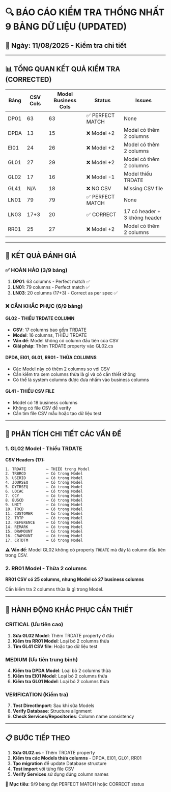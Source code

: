 # 🔍 BÁO CÁO KIỂM TRA THỐNG NHẤT 9 BẢNG DỮ LIỆU (UPDATED)

## 📅 Ngày: 11/08/2025 - Kiểm tra chi tiết

---

## 📊 TỔNG QUAN KẾT QUẢ KIỂM TRA (CORRECTED)

| Bảng | CSV Cols | Model Business Cols | Status           | Issues                        |
| ---- | -------- | ------------------- | ---------------- | ----------------------------- |
| DP01 | 63       | 63                  | ✅ PERFECT MATCH | None                          |
| DPDA | 13       | 15                  | ❌ Model +2      | Model có thêm 2 columns       |
| EI01 | 24       | 26                  | ❌ Model +2      | Model có thêm 2 columns       |
| GL01 | 27       | 29                  | ❌ Model +2      | Model có thêm 2 columns       |
| GL02 | 17       | 16                  | ❌ Model -1      | Model thiếu TRDATE            |
| GL41 | N/A      | 18                  | ❌ NO CSV        | Missing CSV file              |
| LN01 | 79       | 79                  | ✅ PERFECT MATCH | None                          |
| LN03 | 17+3     | 20                  | ✅ CORRECT       | 17 có header + 3 không header |
| RR01 | 25       | 27                  | ❌ Model +2      | Model có thêm 2 columns       |

---

## 🎯 KẾT QUẢ ĐÁNH GIÁ

### ✅ **HOÀN HẢO (3/9 bảng)**

1. **DP01**: 63 columns - Perfect match ✅
2. **LN01**: 79 columns - Perfect match ✅
3. **LN03**: 20 columns (17+3) - Correct as per spec ✅

### ❌ **CẦN KHẮC PHỤC (6/9 bảng)**

#### **GL02 - THIẾU TRDATE COLUMN**

-   **CSV**: 17 columns bao gồm TRDATE
-   **Model**: 16 columns, THIẾU TRDATE
-   **Vấn đề**: Model không có column đầu tiên của CSV
-   **Giải pháp**: Thêm TRDATE property vào GL02.cs

#### **DPDA, EI01, GL01, RR01 - THỪA COLUMNS**

-   Các Model này có thêm 2 columns so với CSV
-   Cần kiểm tra xem columns thừa là gì và có cần thiết không
-   Có thể là system columns được đưa nhầm vào business columns

#### **GL41 - THIẾU CSV FILE**

-   Model có 18 business columns
-   Không có file CSV để verify
-   Cần tìm file CSV mẫu hoặc tạo dữ liệu test

---

## 🚨 PHÂN TÍCH CHI TIẾT CÁC VẤN ĐỀ

### 1. **GL02 Model - Thiếu TRDATE**

**CSV Headers (17):**

```
1. TRDATE         ← THIẾU trong Model
2. TRBRCD         ← Có trong Model
3. USERID         ← Có trong Model
4. JOURSEQ        ← Có trong Model
5. DYTRSEQ        ← Có trong Model
6. LOCAC          ← Có trong Model
7. CCY            ← Có trong Model
8. BUSCD          ← Có trong Model
9. UNIT           ← Có trong Model
10. TRCD          ← Có trong Model
11. CUSTOMER      ← Có trong Model
12. TRTP          ← Có trong Model
13. REFERENCE     ← Có trong Model
14. REMARK        ← Có trong Model
15. DRAMOUNT      ← Có trong Model
16. CRAMOUNT      ← Có trong Model
17. CRTDTM        ← Có trong Model
```

**⚠️ Vấn đề**: Model GL02 không có property `TRDATE` mà đây là column đầu tiên trong CSV.

### 2. **RR01 Model - Thừa 2 columns**

**RR01 CSV có 25 columns, nhưng Model có 27 business columns**

Cần kiểm tra 2 columns thừa là gì trong Model.

---

## 🔧 HÀNH ĐỘNG KHẮC PHỤC CẦN THIẾT

### **CRITICAL (Ưu tiên cao)**

1. **Sửa GL02 Model**: Thêm TRDATE property ở đầu
2. **Kiểm tra RR01 Model**: Loại bỏ 2 columns thừa
3. **Tìm GL41 CSV file**: Hoặc tạo dữ liệu test

### **MEDIUM (Ưu tiên trung bình)**

4. **Kiểm tra DPDA Model**: Loại bỏ 2 columns thừa
5. **Kiểm tra EI01 Model**: Loại bỏ 2 columns thừa
6. **Kiểm tra GL01 Model**: Loại bỏ 2 columns thừa

### **VERIFICATION (Kiểm tra)**

7. **Test DirectImport**: Sau khi sửa Models
8. **Verify Database**: Structure alignment
9. **Check Services/Repositories**: Column name consistency

---

## 📋 BƯỚC TIẾP THEO

1. **Sửa GL02.cs** - Thêm TRDATE property
2. **Kiểm tra các Models thừa columns** - DPDA, EI01, GL01, RR01
3. **Tạo migration** để update Database structure
4. **Test import** với từng file CSV
5. **Verify Services** sử dụng đúng column names

**🎯 Mục tiêu**: 9/9 bảng đạt PERFECT MATCH hoặc CORRECT status
